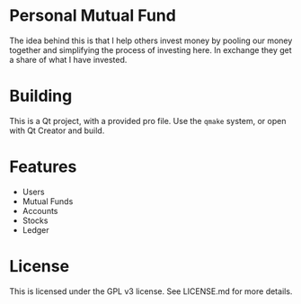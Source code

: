 # Personal Mutual Fund

The idea behind this is that I help others invest money by pooling
our money together and simplifying the process of investing here.
In exchange they get a share of what I have invested.

# Building

This is a Qt project, with a provided pro file. Use the `qmake` system, or
open with Qt Creator and build.

# Features

* Users
* Mutual Funds
* Accounts
* Stocks
* Ledger

# License

This is licensed under the GPL v3 license. See LICENSE.md for more details.
